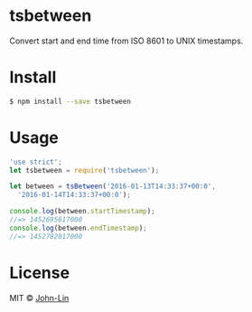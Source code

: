 # tsbetween

Convert start and end time from ISO 8601 to UNIX timestamps.

# Install

```sh
$ npm install --save tsbetween
```

# Usage

```javascript
'use strict';
let tsbetween = require('tsbetween');

let between = tsBetween('2016-01-13T14:33:37+00:0',
  '2016-01-14T14:33:37+00:0');

console.log(between.startTimestamp);
//=> 1452695617000
console.log(between.endTimestamp);
//=> 1452782017000


```

# License

MIT © [John-Lin](https://github.com/John-Lin)
